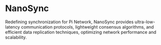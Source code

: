 # NanoSync
Redefining synchronization for Pi Network, NanoSync provides ultra-low-latency communication protocols, lightweight consensus algorithms, and efficient data replication techniques, optimizing network performance and scalability.
